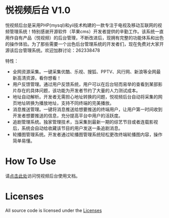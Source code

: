 悦视频后台 V1.0
================
悦视频后台是采用PHP(mysql)和yii技术构建的一款专注于电视及移动互联网的视频管理系统！特别感谢开源软件（苹果cms）开发者提供的辛勤工作。该系统一直用作自有产品（悦视频）的后台管理，不断改进后，现拥有完整的功能体系和出色的操作体验。为了那些需要一个出色后台管理系统的开发者们，现在免费对大家开源该后台管理系统。欢迎加群讨论：262338478 

特性：

- 全网资源采集。一键采集优酷、乐视、搜狐、PPTV、风行网、新浪等全网最新高清资源，看你想看！
- 用户反馈管理。通过用户反馈系统，用户可以在后台轻而易举的查看到某部影片存在的具体问题，该功能为开发者节约了大量的人力测试成本。
- 地址自动解析。开发者无需担心地址转换的问题，悦视频后台自动将采集的网页地址转换为播放地址，支持不同终端的完美播放。
- 消息推送管理。一键将消息推送给想要推送的终端用户，让用户第一时间收到开发者想要推送的信息，充分提高平台中用户的活跃度。
- 追剧管理系统。独家管理技术，当采集到最新一期的综艺节目或者连载影视后，系统会自动给收藏该节目的用户发送一条追剧消息。
- 轮播图管理系统。开发者通过轮播图管理系统轻松更改终端轮播图内容，操作简单易懂。


How To Use
================
请[点击此处](http://upgrade.joyplus.tv/opensource/joyplusPDF.pdf)访问悦视频后台使用文档。

Licenses
================
All source code is licensed under the [Licenses](https://github.com/joyplus/joyplus-cms/raw/master/Licenses)
